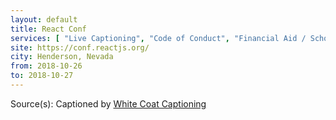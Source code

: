 ```yaml
---
layout: default
title: React Conf
services: [ "Live Captioning", "Code of Conduct", "Financial Aid / Scholarships", "Mobility Access", "Service Animals Welcome" ]
site: https://conf.reactjs.org/
city: Henderson, Nevada
from: 2018-10-26
to: 2018-10-27
---
```


Source(s): Captioned by [White Coat Captioning](http://www.whitecoatcaptioning.com/)

